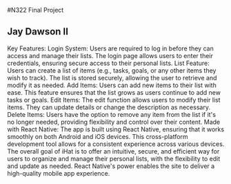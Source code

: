 #N322 Final Project

## Jay Dawson II

Key Features:
Login System:
Users are required to log in before they can access and manage their lists.
The login page allows users to enter their credentials, ensuring secure access to their personal lists.
List Feature:
Users can create a list of items (e.g., tasks, goals, or any other items they wish to track).
The list is stored securely, allowing the user to retrieve and modify it as needed.
Add Items:
Users can add new items to their list with ease. This feature ensures that the list grows as users continue to add new tasks or goals.
Edit Items:
The edit function allows users to modify their list items. They can update details or change the description as necessary.
Delete Items:
Users have the option to remove any item from the list if it's no longer needed, providing flexibility and control over their content.
Made with React Native:
The app is built using React Native, ensuring that it works smoothly on both Android and iOS devices. This cross-platform development tool allows for a consistent experience across various devices.
The overall goal of iHat is to offer an intuitive, secure, and efficient way for users to organize and manage their personal lists, with the flexibility to edit and update as needed. React Native's power enables the site to deliver a high-quality mobile app experience.
